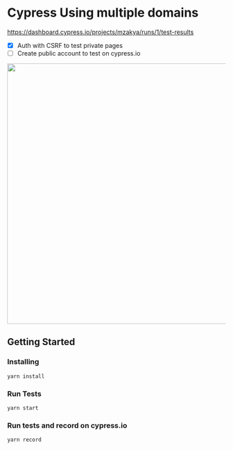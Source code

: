 # Cypress Using multiple domains
https://dashboard.cypress.io/projects/mzakya/runs/1/test-results

- [x] Auth with CSRF to test private pages 
- [ ] Create public account to test on cypress.io

<p align="center">
  <img src="https://recordit.co/Db9TcAYBBb.gif" width="600"/>
</p>

## Getting Started

### Installing
```
yarn install
```

### Run Tests
```
yarn start
```

### Run tests and record on cypress.io
```
yarn record
```
